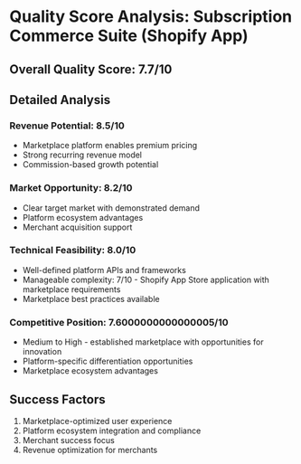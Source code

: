 # Quality Score Analysis: Subscription Commerce Suite (Shopify App)

## Overall Quality Score: 7.7/10

## Detailed Analysis

### Revenue Potential: 8.5/10
- Marketplace platform enables premium pricing
- Strong recurring revenue model
- Commission-based growth potential

### Market Opportunity: 8.2/10
- Clear target market with demonstrated demand
- Platform ecosystem advantages
- Merchant acquisition support

### Technical Feasibility: 8.0/10
- Well-defined platform APIs and frameworks
- Manageable complexity: 7/10 - Shopify App Store application with marketplace requirements
- Marketplace best practices available

### Competitive Position: 7.6000000000000005/10
- Medium to High - established marketplace with opportunities for innovation
- Platform-specific differentiation opportunities
- Marketplace ecosystem advantages

## Success Factors
1. Marketplace-optimized user experience
2. Platform ecosystem integration and compliance
3. Merchant success focus
4. Revenue optimization for merchants
